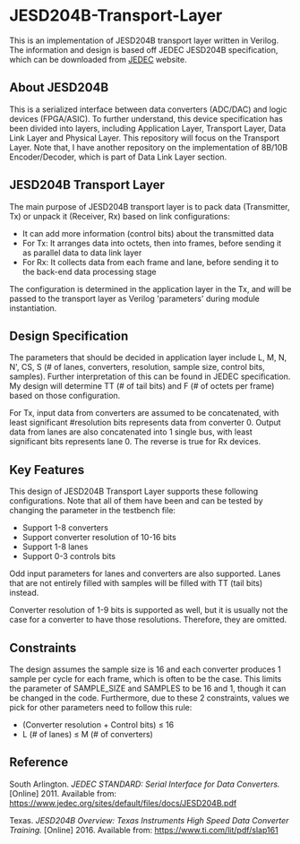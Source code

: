 # JESD204B-Transport-Layer

This is an implementation of JESD204B transport layer written in Verilog. The information and design is based off JEDEC JESD204B specification, which can be downloaded from [JEDEC](https://www.jedec.org/sites/default/files/docs/JESD204B.pdf) website.

## About JESD204B

This is a serialized interface between data converters (ADC/DAC) and logic devices (FPGA/ASIC). To further understand, this device specification has been divided into layers, including Application Layer, Transport Layer, Data Link Layer and Physical Layer. This repository will focus on the Transport Layer. Note that, I have another repository on the implementation of 8B/10B Encoder/Decoder, which is part of Data Link Layer section.

## JESD204B Transport Layer

The main purpose of JESD204B transport layer is to pack data (Transmitter, Tx) or unpack it (Receiver, Rx) based on link configurations:
*	It can add more information (control bits) about the transmitted data
*	For Tx: It arranges data into octets, then into frames, before sending it as parallel data to data link layer
*	For Rx: It collects data from each frame and lane, before sending it to the back-end data processing stage

The configuration is determined in the application layer in the Tx, and will be passed to the transport layer as Verilog 'parameters' during module instantiation.

## Design Specification

The parameters that should be decided in application layer include L, M, N, N', CS, S (# of lanes, converters, resolution, sample size, control bits, samples). Further interpretation of this can be found in JEDEC specification. My design will determine TT (# of tail bits) and F (# of octets per frame) based on those configuration. 

For Tx, input data from converters are assumed to be concatenated, with least significant #resolution bits represents data from converter 0. Output data from lanes are also concatenated into 1 single bus, with least significant bits represents lane 0. The reverse is true for Rx devices.

## Key Features

This design of JESD204B Transport Layer supports these following configurations. Note that all of them have been and can be tested by changing the parameter in the testbench file:
* Support 1-8 converters
* Support converter resolution of 10-16 bits
* Support 1-8 lanes
* Support 0-3 controls bits 

Odd input parameters for lanes and converters are also supported. Lanes that are not entirely filled with samples will be filled with TT (tail bits) instead.  

Converter resolution of 1-9 bits is supported as well, but it is usually not the case for a converter to have those resolutions. Therefore, they are omitted. 

## Constraints

The design assumes the sample size is 16 and each converter produces 1 sample per cycle for each frame, which is often to be the case. This limits the parameter of SAMPLE_SIZE and SAMPLES to be 16 and 1, though it can be changed in the code. Furthermore, due to these 2 constraints, values we pick for other parameters need to follow this rule:
* (Converter resolution + Control bits) ≤ 16
* L (# of lanes) ≤ M (# of converters)

## Reference 

South Arlington. *JEDEC STANDARD: Serial Interface for Data Converters.* [Online] 2011. Available from: https://www.jedec.org/sites/default/files/docs/JESD204B.pdf

Texas. *JESD204B Overview: Texas Instruments High Speed Data Converter Training.* [Online] 2016. Available from: https://www.ti.com/lit/pdf/slap161
